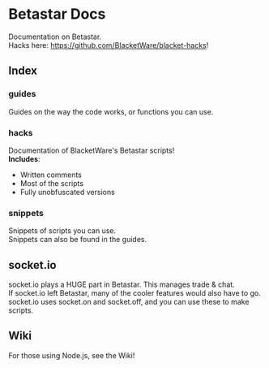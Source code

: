 # Betastar Docs
Documentation on Betastar.<br>
Hacks here: https://github.com/BlacketWare/blacket-hacks!
## Index
### guides
Guides on the way the code works, or functions you can use.
### hacks
Documentation of BlacketWare's Betastar scripts!<br>
**Includes**:
- Written comments
- Most of the scripts
- Fully unobfuscated versions
### snippets
Snippets of scripts you can use.<br>
Snippets can also be found in the guides.

## socket.io
socket.io plays a HUGE part in Betastar. This manages trade & chat.<br>
If socket.io left Betastar, many of the cooler features would also have to go.<br>
socket.io uses socket.on and socket.off, and you can use these to make scripts.

## Wiki
For those using Node.js, see the Wiki!
